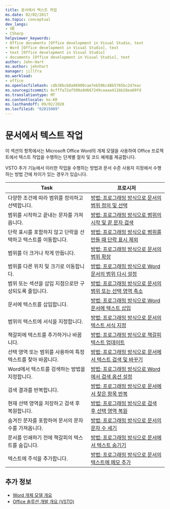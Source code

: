```yaml
---
title: 문서에서 텍스트 작업
ms.date: 02/02/2017
ms.topic: conceptual
dev_langs:
- VB
- CSharp
helpviewer_keywords:
- Office documents [Office development in Visual Studio, text
- Word [Office development in Visual Studio], text
- text [Office development in Visual Studio]
- documents [Office development in Visual Studio], text
author: John-Hart
ms.author: johnhart
manager: jillfra
ms.workload:
- office
ms.openlocfilehash: cdb38bcb8a86900cae7eb596c48b5765bc247eac
ms.sourcegitcommit: 6cfffa72af599a9d667249caaaa411bb28ea69fd
ms.translationtype: MT
ms.contentlocale: ko-KR
ms.lasthandoff: 09/02/2020
ms.locfileid: "62815089"
---
```

# <a name="work-with-text-in-documents"></a>문서에서 텍스트 작업
  이 섹션의 항목에서는 Microsoft Office Word의 개체 모델을 사용하여 Office 프로젝트에서 텍스트 작업을 수행하는 단계별 절차 및 코드 예제를 제공합니다.

 VSTO 추가 기능에서 이러한 작업을 수행하는 방법과 문서 수준 사용자 지정에서 수행하는 방법 간에 차이가 있는 경우가 있습니다.

|Task|프로시저|
|----------|---------------|
|다양한 조건에 따라 범위를 정의하고 선택합니다.|[방법: 프로그래밍 방식으로 문서의 범위 정의 및 선택](../vsto/how-to-programmatically-define-and-select-ranges-in-documents.md)|
|범위를 시작하고 끝내는 문자를 가져옵니다.|[방법: 프로그래밍 방식으로 범위의 시작 및 끝 문자 검색](../vsto/how-to-programmatically-retrieve-start-and-end-characters-in-ranges.md)|
|단락 표시를 포함하지 않고 단락을 선택하고 텍스트를 이동합니다.|[방법: 프로그래밍 방식으로 범위를 만들 때 단락 표시 제외](../vsto/how-to-programmatically-exclude-paragraph-marks-when-creating-ranges.md)|
|범위를 더 크거나 작게 만듭니다.|[방법: 프로그래밍 방식으로 문서의 범위 확장](../vsto/how-to-programmatically-extend-ranges-in-documents.md)|
|범위를 다른 위치 및 크기로 이동합니다.|[방법: 프로그래밍 방식으로 Word 문서의 범위 다시 설정](../vsto/how-to-programmatically-reset-ranges-in-word-documents.md)|
|범위 또는 섹션을 삽입 지점으로만 구성되도록 줄입니다.|[방법: 프로그래밍 방식으로 문서의 범위 또는 선택 영역 축소](../vsto/how-to-programmatically-collapse-ranges-or-selections-in-documents.md)|
|문서에 텍스트를 삽입합니다.|[방법: 프로그래밍 방식으로 Word 문서에 텍스트 삽입](../vsto/how-to-programmatically-insert-text-into-word-documents.md)|
|범위의 텍스트에 서식을 지정합니다.|[방법: 프로그래밍 방식으로 문서의 텍스트 서식 지정](../vsto/how-to-programmatically-format-text-in-documents.md)|
|책갈피에 텍스트를 추가하거나 바꿉니다.|[방법: 프로그래밍 방식으로 책갈피 텍스트 업데이트](../vsto/how-to-programmatically-update-bookmark-text.md)|
|선택 영역 또는 범위를 사용하여 특정 텍스트를 찾아 바꿉니다.|[방법: 프로그래밍 방식으로 문서에서 텍스트 검색 및 바꾸기](../vsto/how-to-programmatically-search-for-and-replace-text-in-documents.md)|
|Word에서 텍스트를 검색하는 방법을 지정합니다.|[방법: 프로그래밍 방식으로 Word에서 검색 옵션 설정](../vsto/how-to-programmatically-set-search-options-in-word.md)|
|검색 결과를 반복합니다.|[방법: 프로그래밍 방식으로 문서에서 찾은 항목 반복](../vsto/how-to-programmatically-loop-through-found-items-in-documents.md)|
|현재 선택 영역을 저장하고 검색 후 복원합니다.|[방법: 프로그래밍 방식으로 검색 후 선택 영역 복원](../vsto/how-to-programmatically-restore-selections-after-searches.md)|
|숨겨진 문자를 포함하여 문서의 문자 수를 가져옵니다.|[방법: 프로그래밍 방식으로 문서의 문자 수 세기](../vsto/how-to-programmatically-count-characters-in-documents.md)|
|문서를 인쇄하기 전에 책갈피의 텍스트를 숨깁니다.|[방법: 프로그래밍 방식으로 문서에서 텍스트 숨기기](../vsto/how-to-programmatically-hide-text-in-documents.md)|
|텍스트에 주석을 추가합니다.|[방법: 프로그래밍 방식으로 문서의 텍스트에 메모 추가](../vsto/how-to-programmatically-add-comments-to-text-in-documents.md)|

## <a name="see-also"></a>추가 정보
- [Word 개체 모델 개요](../vsto/word-object-model-overview.md)
- [Office 솔루션 개발 개요 &#40;VSTO&#41;](../vsto/office-solutions-development-overview-vsto.md)
